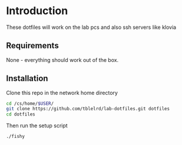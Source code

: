 # Introduction

These dotfiles will work on the lab pcs and also ssh servers like klovia

## Requirements

None - everything should work out of the box.

## Installation

Clone this repo in the network home directory

```sh
cd /cs/home/$USER/ 
git clone https://github.com/tblelrd/lab-dotfiles.git dotfiles
cd dotfiles
```

Then run the setup script

```sh
./fishy
```
